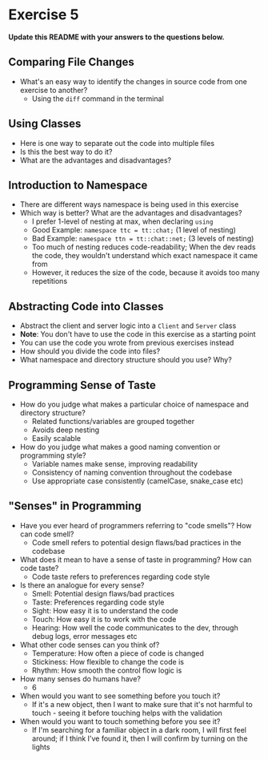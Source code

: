 # Exercise 5

**Update this README with your answers to the questions below.**

## Comparing File Changes

- What's an easy way to identify the changes in source code from one exercise to another?
  - Using the `diff` command in the terminal
    
## Using Classes

- Here is one way to separate out the code into multiple files
- Is this the best way to do it? 
- What are the advantages and disadvantages?
 
## Introduction to Namespace

- There are different ways namespace is being used in this exercise
- Which way is better? What are the advantages and disadvantages?
  - I prefer 1-level of nesting at max, when declaring `using`
  - Good Example: `namespace ttc = tt::chat;` (1 level of nesting)
  - Bad Example: `namespace ttn = tt::chat::net;` (3 levels of nesting)
  - Too much of nesting reduces code-readability; When the dev reads the code, they wouldn't understand which exact namespace it came from
  - However, it reduces the size of the code, because it avoids too many repetitions

## Abstracting Code into Classes

- Abstract the client and server logic into a `Client` and `Server` class
- **Note**: You don't have to use the code in this exercise as a starting point
- You can use the code you wrote from previous exercises instead
- How should you divide the code into files?
- What namespace and directory structure should you use? Why?

## Programming Sense of Taste

- How do you judge what makes a particular choice of namespace and directory
  structure? 
  - Related functions/variables are grouped together
  - Avoids deep nesting
  - Easily scalable
- How do you judge what makes a good naming convention or programming style?
  - Variable names make sense, improving readability
  - Consistency of naming convention throughout the codebase
  - Use appropriate case consistently (camelCase, snake_case etc)

## "Senses" in Programming

- Have you ever heard of programmers referring to "code smells"? How can code
  smell? 
  - Code smell refers to potential design flaws/bad practices in the codebase
- What does it mean to have a sense of taste in programming? How can code
  taste? 
  - Code taste refers to preferences regarding code style
- Is there an analogue for every sense?
  - Smell: Potential design flaws/bad practices
  - Taste: Preferences regarding code style
  - Sight: How easy it is to understand the code
  - Touch: How easy it is to work with the code
  - Hearing: How well the code communicates to the dev, through debug logs, error messages etc 
- What other code senses can you think of?
  - Temperature: How often a piece of code is changed
  - Stickiness: How flexible to change the code is
  - Rhythm: How smooth the control flow logic is
- How many senses do humans have?
  - 6
- When would you want to see something before you touch it?
  - If it's a new object, then I want to make sure that it's not harmful to touch - seeing it before touching helps with the validation
- When would you want to touch something before you see it?
  - If I'm searching for a familiar object in a dark room, I will first feel around; if I think I've found it, then I will confirm by turning on the lights

